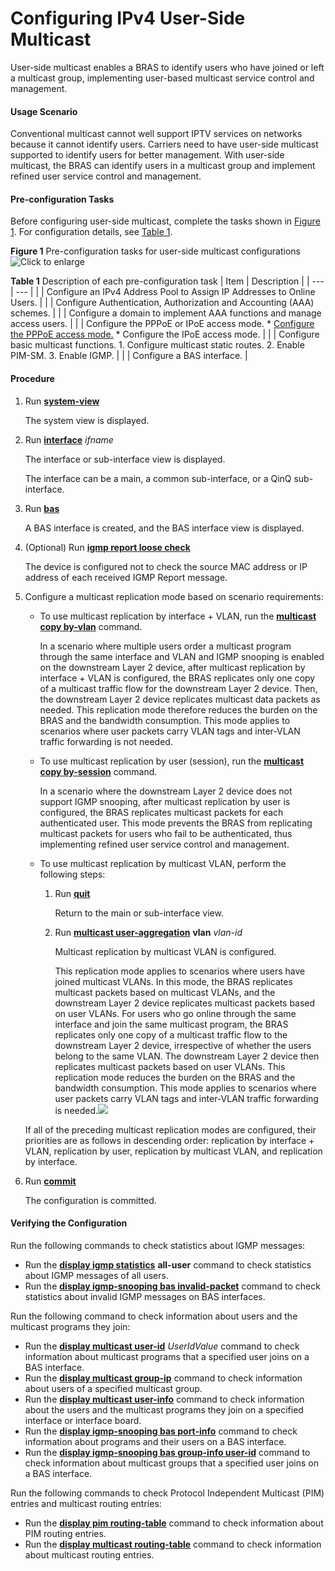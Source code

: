 Configuring IPv4 User-Side Multicast
====================================

User-side multicast enables a BRAS to identify users who have joined or left a multicast group, implementing user-based multicast service control and management.

#### Usage Scenario

Conventional multicast cannot well support IPTV services on networks because it cannot identify users. Carriers need to have user-side multicast supported to identify users for better management. With user-side multicast, the BRAS can identify users in a multicast group and implement refined user service control and management.


#### Pre-configuration Tasks

Before configuring user-side multicast, complete the tasks shown in [Figure 1](#EN-US_TASK_0172367625__fig_dc_vrp_bras-multicast_cfg_000301). For configuration details, see [Table 1](#EN-US_TASK_0172367625__table_dc_vrp_bras-multicast_cfg_000301).

**Figure 1** Pre-configuration tasks for user-side multicast configurations  
![](images/fig_dc_vrp_bras-multicast_cfg_000301.png "Click to enlarge")  

**Table 1** Description of each pre-configuration task
| Item | Description |
| --- | --- |
|  | Configure an IPv4 Address Pool to Assign IP Addresses to Online Users. |
|  | Configure Authentication, Authorization and Accounting (AAA) schemes. |
|  | Configure a domain to implement AAA functions and manage access users. |
|  | Configure the PPPoE or IPoE access mode.   * [Configure the PPPoE access mode.](../ne/dc_ne_pppoe_cfg_0004.html) * Configure the IPoE access mode. |
|  | Configure basic multicast functions.   1. Configure multicast static routes. 2. Enable PIM-SM. 3. Enable IGMP. |
|  | Configure a BAS interface. |





#### Procedure

1. Run [**system-view**](cmdqueryname=system-view)
   
   
   
   The system view is displayed.
2. Run [**interface**](cmdqueryname=interface) *ifname*
   
   
   
   The interface or sub-interface view is displayed.
   
   
   
   The interface can be a main, a common sub-interface, or a QinQ sub-interface.
3. Run [**bas**](cmdqueryname=bas)
   
   
   
   A BAS interface is created, and the BAS interface view is displayed.
4. (Optional) Run [**igmp report loose check**](cmdqueryname=igmp+report+loose+check)
   
   
   
   The device is configured not to check the source MAC address or IP address of each received IGMP Report message.
5. Configure a multicast replication mode based on scenario requirements:
   
   
   * To use multicast replication by interface + VLAN, run the [**multicast copy by-vlan**](cmdqueryname=multicast+copy+by-vlan) command.
     
     In a scenario where multiple users order a multicast program through the same interface and VLAN and IGMP snooping is enabled on the downstream Layer 2 device, after multicast replication by interface + VLAN is configured, the BRAS replicates only one copy of a multicast traffic flow for the downstream Layer 2 device. Then, the downstream Layer 2 device replicates multicast data packets as needed. This replication mode therefore reduces the burden on the BRAS and the bandwidth consumption. This mode applies to scenarios where user packets carry VLAN tags and inter-VLAN traffic forwarding is not needed.
   * To use multicast replication by user (session), run the [**multicast copy by-session**](cmdqueryname=multicast+copy+by-session) command.
     
     In a scenario where the downstream Layer 2 device does not support IGMP snooping, after multicast replication by user is configured, the BRAS replicates multicast packets for each authenticated user. This mode prevents the BRAS from replicating multicast packets for users who fail to be authenticated, thus implementing refined user service control and management.
   * To use multicast replication by multicast VLAN, perform the following steps:
     
     1. Run [**quit**](cmdqueryname=quit)
        
        Return to the main or sub-interface view.
     2. Run [**multicast user-aggregation**](cmdqueryname=multicast+user-aggregation) **vlan** *vlan-id*
        
        Multicast replication by multicast VLAN is configured.
        
        This replication mode applies to scenarios where users have joined multicast VLANs. In this mode, the BRAS replicates multicast packets based on multicast VLANs, and the downstream Layer 2 device replicates multicast packets based on user VLANs. For users who go online through the same interface and join the same multicast program, the BRAS replicates only one copy of a multicast traffic flow to the downstream Layer 2 device, irrespective of whether the users belong to the same VLAN. The downstream Layer 2 device then replicates multicast packets based on user VLANs. This replication mode reduces the burden on the BRAS and the bandwidth consumption. This mode applies to scenarios where user packets carry VLAN tags and inter-VLAN traffic forwarding is needed.![](../../../../public_sys-resources/note_3.0-en-us.png) 
   
   If all of the preceding multicast replication modes are configured, their priorities are as follows in descending order: replication by interface + VLAN, replication by user, replication by multicast VLAN, and replication by interface.
6. Run [**commit**](cmdqueryname=commit)
   
   
   
   The configuration is committed.

#### Verifying the Configuration

Run the following commands to check statistics about IGMP messages:

* Run the [**display igmp statistics**](cmdqueryname=display+igmp+statistics) **all-user** command to check statistics about IGMP messages of all users.
* Run the [**display igmp-snooping bas invalid-packet**](cmdqueryname=display+igmp-snooping+bas+invalid-packet) command to check statistics about invalid IGMP messages on BAS interfaces.

Run the following command to check information about users and the multicast programs they join:

* Run the [**display multicast user-id**](cmdqueryname=display+multicast+user-id) *UserIdValue* command to check information about multicast programs that a specified user joins on a BAS interface.
* Run the [**display multicast group-ip**](cmdqueryname=display+multicast+group-ip) command to check information about users of a specified multicast group.
* Run the [**display multicast user-info**](cmdqueryname=display+multicast+user-info) command to check information about the users and the multicast programs they join on a specified interface or interface board.
* Run the [**display igmp-snooping bas port-info**](cmdqueryname=display+igmp-snooping+bas+port-info) command to check information about programs and their users on a BAS interface.
* Run the [**display igmp-snooping bas group-info user-id**](cmdqueryname=display+igmp-snooping+bas+group-info+user-id) command to check information about multicast groups that a specified user joins on a BAS interface.

Run the following commands to check Protocol Independent Multicast (PIM) entries and multicast routing entries:

* Run the [**display pim routing-table**](cmdqueryname=display+pim+routing-table) command to check information about PIM routing entries.
* Run the [**display multicast routing-table**](cmdqueryname=display+multicast+routing-table) command to check information about multicast routing entries.